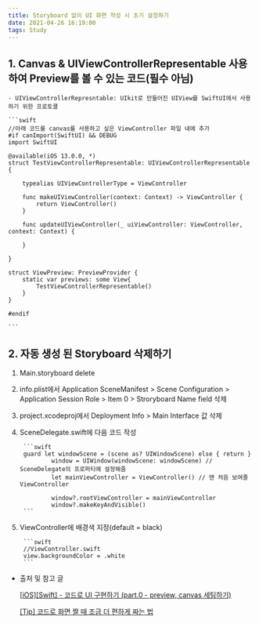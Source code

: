 ```yaml
---
title: Storyboard 없이 UI 화면 작성 시 초기 설정하기
date: 2021-04-26 16:19:00
tags: Study
---
```


## 1. Canvas & UIViewControllerRepresentable 사용하여 Preview를 볼 수 있는 코드(필수 아님)
    - UIViewControllerRepresntable: UIkit로 만들어진 UIView를 SwiftUI에서 사용하기 위한 프로토콜

    ```swift
    //아래 코드를 canvas를 사용하고 싶은 ViewController 파일 내에 추가
    #if canImport(SwiftUI) && DEBUG
    import SwiftUI

    @available(iOS 13.0.0, *)
    struct TestViewControllerRepresentable: UIViewControllerRepresentable {
        
        typealias UIViewControllerType = ViewController
        
        func makeUIViewController(context: Context) -> ViewController {
            return ViewController()
        }
        
        func updateUIViewController(_ uiViewController: ViewController, context: Context) {
            
        }
        
    }

    struct ViewPreview: PreviewProvider {
        static var previews: some View{
            TestViewControllerRepresentable()
        }
    }

    #endif

    ```
    
## 2. 자동 생성 된 Storyboard 삭제하기
1. Main.storyboard delete
2. info.plist에서 Application SceneManifest > Scene Configuration > Application Session Role > Item 0 > Stroryboard Name field 삭제
3. project.xcodeproj에서 Deployment Info > Main Interface 값 삭제
4. SceneDelegate.swift에 다음 코드 작성

        ```swift
        guard let windowScene = (scene as? UIWindowScene) else { return }
                window = UIWindow(windowScene: windowScene) // SceneDelegate의 프로퍼티에 설정해줌
                let mainViewController = ViewController() // 맨 처음 보여줄 ViewController

                window?.rootViewController = mainViewController
                window?.makeKeyAndVisible()
        ```

5. ViewController에 배경색 지정(default = black)

        ```swift
        //ViewController.swift
        view.backgroundColor = .white
        ```
        
 - 출처 및 참고 글

    [[iOS][Swift] - 코드로 UI 구현하기 (part.0 - preview, canvas 세팅하기)](https://velog.io/@lina0322/iOSSwift-코드만-UI-구현하기-part.0-preview-canvas-세팅하기)

    [[Tip] 코드로 화면 짤 때 조금 더 편하게 짜는 법](https://milyo-codingstories.tistory.com/70)
